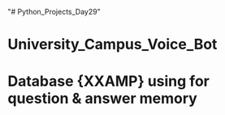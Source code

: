 "# Python_Projects_Day29" 
# University_Campus_Voice_Bot
# Database {XXAMP} using for question & answer memory 
